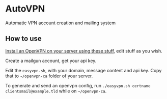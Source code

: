 # AutoVPN
Automatic VPN account creation and mailing system

## How to use

[Install an OpenVPN on your server using these stuff](https://www.digitalocean.com/community/tutorials/how-to-set-up-an-openvpn-server-on-ubuntu-16-04), edit stuff as you wish.

Create a mailgun account, get your api key.

Edit the `easyvpn.sh`, with your domain, message content and api key. Copy that to `~/openvpn-ca` folder of your server.

To generate and send an openvpn config, run `./easyvpn.sh certname clientsmail@example.tld` while on `~/openvpn-ca`.

